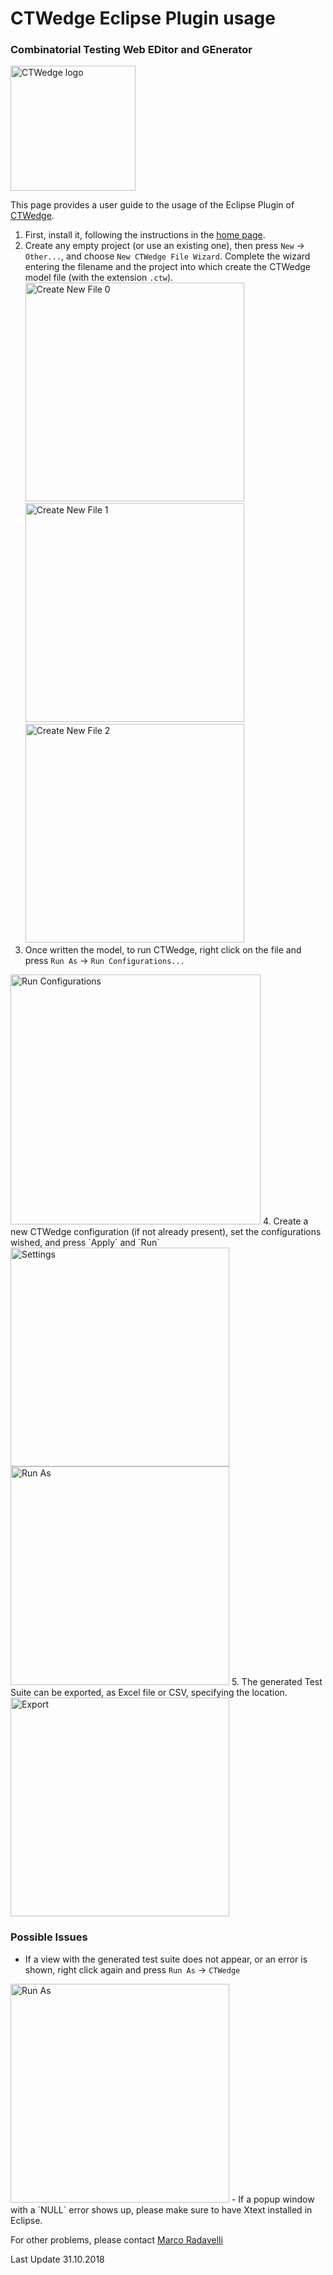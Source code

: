 # CTWedge Eclipse Plugin usage
### Combinatorial Testing Web EDitor and GEnerator
<img src="https://raw.githubusercontent.com/fmselab/ctwedge/master/ctwedge.parent/ctwedge.web/WebRoot/logo.png" width="200" alt="CTWedge logo">

This page provides a user guide to the usage of the Eclipse Plugin of [CTWedge](https://github.com/fmselab/ctwedge).

1. First, install it, following the instructions in the [home page](https://github.com/fmselab/ctwedge).
2. Create any empty project (or use an existing one), then press `New` -> `Other...`, and choose `New CTWedge File Wizard`. Complete the wizard entering the filename and the project into which create the CTWedge model file (with the extension `.ctw`).
<img src="https://fmselab.github.io/ctwedge/images/newFile0.png" width="350" alt="Create New File 0"> <img src="https://fmselab.github.io/ctwedge/images/newFile1.png" width="350" alt="Create New File 1"> <img src="https://fmselab.github.io/ctwedge/images/newFile2.png" width="350" alt="Create New File 2">
3. Once written the model, to run CTWedge, right click on the file and press `Run As` -> `Run Configurations...`
<img src="https://fmselab.github.io/ctwedge/images/runConfigurations.png" width="400" alt="Run Configurations">
4. Create a new CTWedge configuration (if not already present), set the configurations wished, and press `Apply` and `Run`
<img src="https://fmselab.github.io/ctwedge/images/settings.png" width="350" alt="Settings">
<img src="https://fmselab.github.io/ctwedge/images/generatedTS.png" width="350" alt="Run As">
5. The generated Test Suite can be exported, as Excel file or CSV, specifying the location.
<img src="https://fmselab.github.io/ctwedge/images/export.png" width="350" alt="Export" />

### Possible Issues
- If a view with the generated test suite does not appear, or an error is shown, right click again and press `Run As` -> `CTWedge`
<img src="https://fmselab.github.io/ctwedge/images/runas.png" width="350" alt="Run As" />
- If a popup window with a `NULL` error shows up, please make sure to have Xtext installed in Eclipse.

For other problems, please contact [Marco Radavelli](mailto:marco.radavelli@unibg.it)

Last Update 31.10.2018
